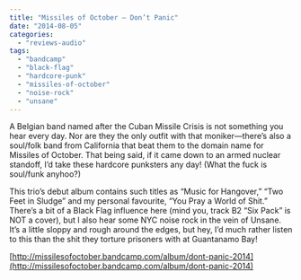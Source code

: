```yaml
---
title: "Missiles of October – Don’t Panic"
date: "2014-08-05"
categories: 
  - "reviews-audio"
tags: 
  - "bandcamp"
  - "black-flag"
  - "hardcore-punk"
  - "missiles-of-october"
  - "noise-rock"
  - "unsane"
---
```


A Belgian band named after the Cuban Missile Crisis is not something you hear every day. Nor are they the only outfit with that moniker—there’s also a soul/folk band from California that beat them to the domain name for Missiles of October. That being said, if it came down to an armed nuclear standoff, I’d take these hardcore punksters any day! (What the fuck is soul/funk anyhoo?)

This trio’s debut album contains such titles as “Music for Hangover,” “Two Feet in Sludge” and my personal favourite, “You Pray a World of Shit.” There’s a bit of a Black Flag influence here (mind you, track B2 “Six Pack” is NOT a cover), but I also hear some NYC noise rock in the vein of Unsane. It’s a little sloppy and rough around the edges, but hey, I’d much rather listen to this than the shit they torture prisoners with at Guantanamo Bay!

[http://missilesofoctober.bandcamp.com/album/dont-panic-2014](http://missilesofoctober.bandcamp.com/album/dont-panic-2014)
